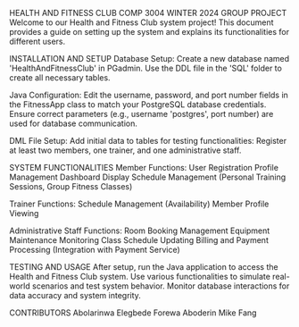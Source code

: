 HEALTH AND FITNESS CLUB
COMP 3004 WINTER 2024 GROUP PROJECT
Welcome to our Health and Fitness Club system project! This document provides a guide on setting up the system and explains its functionalities for different users.

INSTALLATION AND SETUP
Database Setup:
Create a new database named 'HealthAndFitnessClub' in PGadmin.
Use the DDL file in the 'SQL' folder to create all necessary tables.

Java Configuration:
Edit the username, password, and port number fields in the FitnessApp class to match your PostgreSQL database credentials.
Ensure correct parameters (e.g., username 'postgres', port number) are used for database communication.

DML File Setup:
Add initial data to tables for testing functionalities:
Register at least two members, one trainer, and one administrative staff.

SYSTEM FUNCTIONALITIES
Member Functions:
User Registration
Profile Management
Dashboard Display
Schedule Management (Personal Training Sessions, Group Fitness Classes)

Trainer Functions:
Schedule Management (Availability)
Member Profile Viewing

Administrative Staff Functions:
Room Booking Management
Equipment Maintenance Monitoring
Class Schedule Updating
Billing and Payment Processing (Integration with Payment Service)

TESTING AND USAGE
After setup, run the Java application to access the Health and Fitness Club system.
Use various functionalities to simulate real-world scenarios and test system behavior.
Monitor database interactions for data accuracy and system integrity.

CONTRIBUTORS
Abolarinwa Elegbede
Forewa Aboderin
Mike Fang
